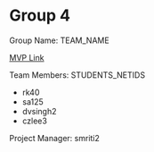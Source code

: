 # Group 4
Group Name: TEAM_NAME

[MVP Link](https://docs.google.com/document/d/1xFI9DDdO5HZAcu36Y6NL-RTDry5E3WHkfy-ZEWuqbXM/edit?usp=sharing)

Team Members: STUDENTS_NETIDS
 - rk40
 - sa125
 - dvsingh2
 - czlee3

Project Manager: smriti2

